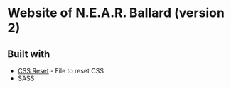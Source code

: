 # Website of N.E.A.R. Ballard (version 2)

## Built with
* [CSS Reset](https://cssrest.com/) - File to reset CSS
* SASS
